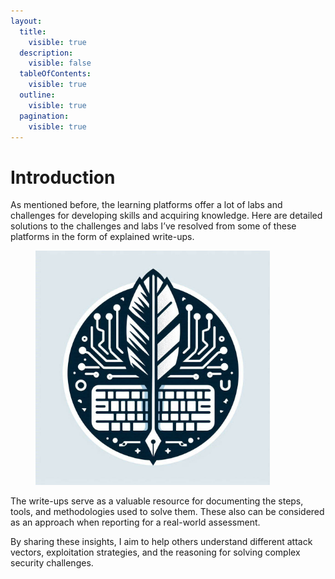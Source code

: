 ```yaml
---
layout:
  title:
    visible: true
  description:
    visible: false
  tableOfContents:
    visible: true
  outline:
    visible: true
  pagination:
    visible: true
---
```


# Introduction

As mentioned before, the learning platforms offer a lot of labs and challenges for developing skills and acquiring knowledge. Here are detailed solutions to the challenges and labs I’ve resolved from some of these platforms in the form of explained write-ups.

<figure><img src="../.gitbook/assets/image (4) (1) (1).png" alt="" width="375"><figcaption></figcaption></figure>

The write-ups serve as a valuable resource for documenting the steps, tools, and methodologies used to solve them. These also can be considered as an approach when reporting for a real-world assessment.

By sharing these insights, I aim to help others understand different attack vectors, exploitation strategies, and the reasoning for solving complex security challenges.
